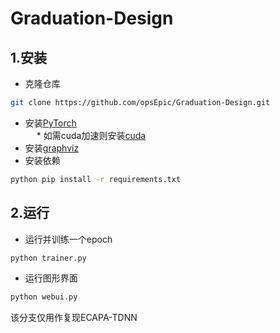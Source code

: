 # Graduation-Design
## 1.安装
+ 克隆仓库
```bash
git clone https://github.com/opsEpic/Graduation-Design.git
```
+ 安装[PyTorch](https://pytorch.org/get-started/locally/)<br/>
&emsp; * 如需cuda加速则安装[cuda](https://developer.nvidia.com/cuda-toolkit-archive)
+ 安装[graphviz](https://graphviz.org/download/)
+ 安装依赖
```bash
python pip install -r requirements.txt
```
## 2.运行
+ 运行并训练一个epoch
```bash
python trainer.py
```
+ 运行图形界面
```bash
python webui.py
```
该分支仅用作复现ECAPA-TDNN